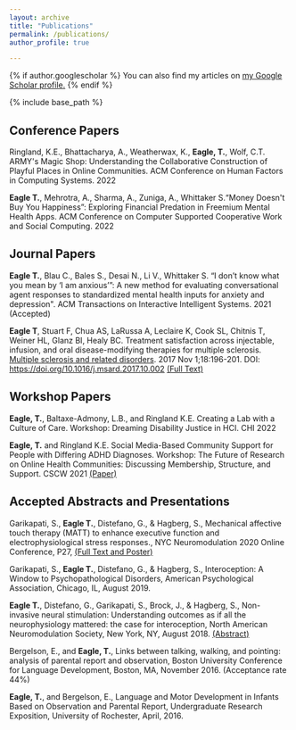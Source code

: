 ```yaml
---
layout: archive
title: "Publications"
permalink: /publications/
author_profile: true

---
```



{% if author.googlescholar %}
  You can also find my articles on <u><a href="{{author.googlescholar}}">my Google Scholar profile</a>.</u>
{% endif %}

{% include base_path %}
## Conference Papers
Ringland, K.E., Bhattacharya, A., Weatherwax, K., **Eagle, T.**, Wolf, C.T. ARMY's Magic Shop: Understanding the Collaborative Construction of Playful Places in Online Communities. ACM Conference on Human Factors in Computing Systems. 2022

**Eagle T.**, Mehrotra, A., Sharma, A., Zuniga, A., Whittaker S.“Money Doesn't Buy You Happiness”: Exploring Financial Predation in Freemium Mental Health Apps. ACM Conference on Computer Supported Cooperative Work and Social Computing. 2022

## Journal Papers
**Eagle T.**, Blau C., Bales S., Desai N., Li V., Whittaker S. “I don’t know what you mean by ‘I am anxious’”: A new method for evaluating conversational agent responses to standardized mental health inputs for anxiety and depression". ACM Transactions on Interactive Intelligent Systems. 2021 (Accepted)

**Eagle T**, Stuart F, Chua AS, LaRussa A, Leclaire K, Cook SL, Chitnis T, Weiner HL, Glanz BI, Healy BC. Treatment satisfaction across injectable, infusion, and oral disease-modifying therapies for multiple sclerosis. [Multiple sclerosis and related disorders](https://www.msard-journal.com/article/S2211-0348(17)30248-1/fulltext). 2017 Nov 1;18:196-201. DOI: https://doi.org/10.1016/j.msard.2017.10.002 [(Full Text)](http://tessaeagle.github.io/files/MSARD.pdf)

## Workshop Papers
**Eagle, T.**, Baltaxe-Admony, L.B., and Ringland K.E. Creating a Lab with a Culture of Care. Workshop: Dreaming Disability Justice in HCI. CHI 2022

**Eagle, T.** and Ringland K.E. Social Media-Based Community Support for People with Differing ADHD Diagnoses. Workshop: The Future of Research on Online Health Communities: Discussing Membership, Structure, and Support. CSCW 2021 [(Paper)](https://alexpapster.wixsite.com/futureofohcs/projects-3)

## Accepted Abstracts and Presentations
Garikapati, S., **Eagle T.**, Distefano, G., & Hagberg, S., Mechanical affective touch therapy (MATT) to enhance executive function and electrophysiological stress responses., NYC Neuromodulation 2020 Online Conference, P27, [(Full Text and Poster)](https://neuromodec.com/nyc-neuromodulation-online-2020/P27.html)

Garikapati, S., **Eagle T.**, Distefano, G., & Hagberg, S., Interoception: A Window to Psychopathological Disorders, American Psychological Association, Chicago, IL, August 2019.

**Eagle T.**, Distefano, G., Garikapati, S., Brock, J., & Hagberg, S., Non-invasive neural stimulation: Understanding outcomes as if all the neurophysiology mattered: the case for interoception, North American Neuromodulation Society, New York, NY, August 2018. [(Abstract)](https://www.brainstimjrnl.com/article/S1935-861X(18)30518-7/fulltext#relatedArticles)

Bergelson, E., and **Eagle, T.**, Links between talking, walking, and pointing: analysis of parental report and observation, Boston University Conference for Language Development, Boston, MA, November 2016. (Acceptance rate 44%)

**Eagle, T.**, and Bergelson, E., Language and Motor Development in Infants Based on Observation and Parental Report, Undergraduate Research Exposition, University of Rochester, April, 2016.


